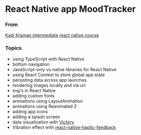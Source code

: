 # React Native app MoodTracker

### From

[Kadi Kraman intermediate react native course](https://kadikraman.github.io/react-native-beyond-basics/)

### Topics

- using TypeScript with React Native
- bottom navigation
- JavaScript-only vs native libraries for React Native
- using React Context to store global app state
- persisting data across app launches
- rendering images locally and via url
- svg's in React Native
- adding custom fonts
- animations using LayoutAnimation
- animations using Reanimated 2
- adding app icons
- adding a splash screen
- data visualization with [Victory](https://formidable.com/open-source/victory/docs/native)
- Vibration effect with [react-native-haptic-feedback](https://github.com/junina-de/react-native-haptic-feedback)
